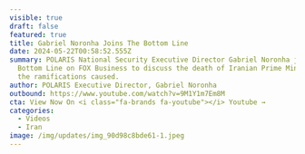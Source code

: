 ```yaml
---
visible: true
draft: false
featured: true
title: Gabriel Noronha Joins The Bottom Line
date: 2024-05-22T00:58:52.555Z
summary: POLARIS National Security Executive Director Gabriel Noronha joined The
  Bottom Line on FOX Business to discuss the death of Iranian Prime Minister and
  the ramifications caused.
author: POLARIS Executive Director, Gabriel Noronha
outbound: https://www.youtube.com/watch?v=9M1Y1m7Em8M
cta: View Now On <i class="fa-brands fa-youtube"></i> Youtube →
categories:
  - Videos
  - Iran
image: /img/updates/img_90d98c8bde61-1.jpeg
---
```

